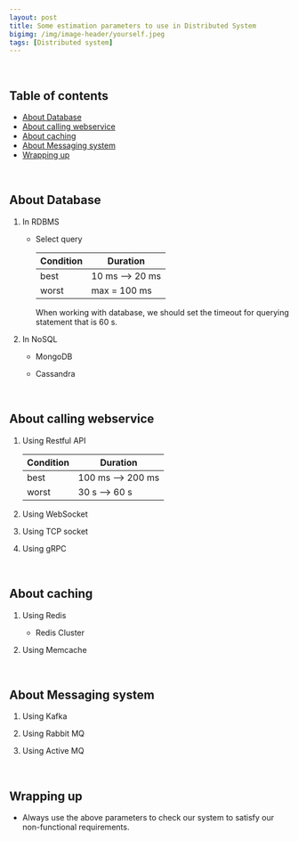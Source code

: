```yaml
---
layout: post
title: Some estimation parameters to use in Distributed System
bigimg: /img/image-header/yourself.jpeg
tags: [Distributed system]
---
```





<br>

## Table of contents
- [About Database](#about-database)
- [About calling webservice](#about-calling-webservice)
- [About caching](#about-caching)
- [About Messaging system](#about-messaging-system)
- [Wrapping up](#wrapping-up)


<br>

## About Database

1. In RDBMS

    - Select query

        |      Condition      |          Duration          |
        | ------------------- | -------------------------- |
        | best                | 10 ms --> 20 ms            |
        | worst               | max = 100 ms               |

        When working with database, we should set the timeout for querying statement that is 60 s.

2. In NoSQL

    - MongoDB


    - Cassandra


<br>

## About calling webservice

1. Using Restful API

    |      Condition      |          Duration          |
    | ------------------- | -------------------------- |
    | best                | 100 ms --> 200 ms          |
    | worst               | 30 s --> 60 s              |

2. Using WebSocket



3. Using TCP socket



4. Using gRPC




<br>

## About caching

1. Using Redis

    - Redis Cluster


2. Using Memcache



<br>

## About Messaging system

1. Using Kafka



2. Using Rabbit MQ



3. Using Active MQ



<br>

## Wrapping up

- Always use the above parameters to check our system to satisfy our non-functional requirements.

